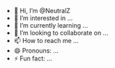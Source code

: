- 👋 Hi, I’m @NeutralZ
- 👀 I’m interested in ...
- 🌱 I’m currently learning ...
- 💞️ I’m looking to collaborate on ...
- 📫 How to reach me ...
- 😄 Pronouns: ...
- ⚡ Fun fact: ...

<!---
NeutralZ/NeutralZ is a ✨ special ✨ repository because its `README.md` (this file) appears on your GitHub profile.
You can click the Preview link to take a look at your changes.
--->
